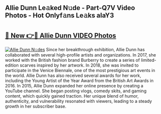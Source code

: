 ## Allie Dunn Le𝚊ked N𝚞de - Part-Q7V Video Photos - Hot Onlyf𝚊ns Le𝚊ks aIaY3

# <h2><a href="http://ac18111.deff.icu/?id=Allie+Dunn">🔗 New 👉🔴 Allie Dunn VIDEO Photos</a></h2>

[![Allie Dunn N𝚞des](https://i.imgur.com/rIISA9y.gif)](http://ac18111.deff.icu/?id=Allie+Dunn)
Since her breakthrough exhibition, Allie Dunn has collaborated with several high-profile artists and organizations. In 2017, she worked with the British fashion brand Burberry to create a series of limited-edition scarves inspired by her artwork. In 2018, she was invited to participate in the Venice Biennale, one of the most prestigious art events in the world. Allie Dunn has also received several awards for her work, including the Young Artist of the Year Award from the British Art Awards in 2016. In 2015, Allie Dunn expanded her online presence by creating a YouTube channel. She began posting vlogs, comedy skits, and gaming content, which quickly gained traction. Her unique blend of humor, authenticity, and vulnerability resonated with viewers, leading to a steady growth in her subscriber base.

